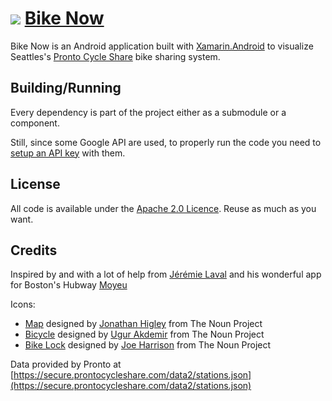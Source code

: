 # ![](https://raw.githubusercontent.com/jamesmontemagno/BikeNow/master/NewIcons/ic_launcher%20(5)/res/drawable-xxhdpi/ic_launcher.png) [Bike Now](http://www.bikenowapp.com)

Bike Now is an Android application built with [Xamarin.Android](http://xamarin.com/platform) to visualize Seattles's [Pronto Cycle Share](http://prontocycleshare.com/) bike sharing system.

## Building/Running

Every dependency is part of the project either as a submodule or a component.

Still, since some Google API are used, to properly run the code you need to [setup an API key](https://developers.google.com/maps/documentation/android/start#the_google_maps_api_key) with them.

## License

All code is available under the [Apache 2.0 Licence](http://www.apache.org/licenses/LICENSE-2.0.html). Reuse as much as you want.

## Credits

Inspired by and with a lot of help from [Jérémie Laval](http://www.twitter.com/jeremie_laval) and his wonderful app for Boston's Hubway [Moyeu](https://github.com/garuma/Moyeu)

Icons:

- <a href="http://thenounproject.com/noun/map/#icon-No5260" target="_blank">Map</a> designed by <a href="http://thenounproject.com/jonathan" target="_blank">Jonathan Higley</a> from The Noun Project
- <a href="http://thenounproject.com/noun/bicycle/#icon-No3535" target="_blank">Bicycle</a> designed by <a href="http://thenounproject.com/ugur.akdemir" target="_blank">Ugur Akdemir</a> from The Noun Project
- <a href="http://thenounproject.com/noun/bike-lock/#icon-No15865" target="_blank">Bike Lock</a> designed by <a href="http://thenounproject.com/joe_harrison" target="_blank">Joe Harrison</a> from The Noun Project

Data provided by Pronto at [https://secure.prontocycleshare.com/data2/stations.json](https://secure.prontocycleshare.com/data2/stations.json)
